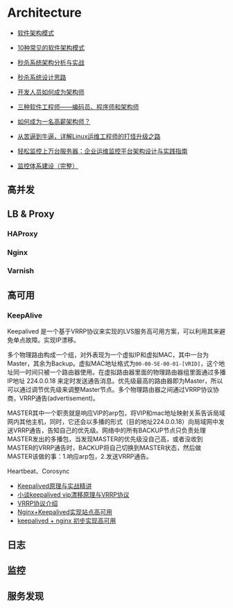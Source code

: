 # Architecture

* [软件架构模式](http://colobu.com/2015/04/08/software-architecture-patterns/)
* [10种常见的软件架构模式](https://www.cnblogs.com/IcanFixIt/p/7518146.html)
* [秒杀系统架构分析与实战](http://hackjutsu.com/2016/01/25/秒杀系统架构分析与实战)
* [秒杀系统设计思路](https://blog.bcmeng.com/post/miaosha.html)

* [开发人员如何成为架构师](https://www.ibm.com/developerworks/cn/webservices/ws-soa-proarch1.html)
* [三种软件工程师——编码员、程序师和架构师](http://www.techug.com/post/3-kind-of-software-engineer.html)
* [如何成为一名高薪架构师？](https://cn.100offer.com/blog/posts/163)

* [从苦逼到牛逼，详解Linux运维工程师的打怪升级之路](http://www.yunweipai.com/archives/22629.html)
* [轻松监控上万台服务器：企业运维监控平台架构设计与实践指南](http://www.yunweipai.com/archives/7554.html)
* [监控体系建设（完整）](http://www.yunweipai.com/archives/15189.html)

## 高并发

## LB & Proxy

### HAProxy

### Nginx

### Varnish

## 高可用

### KeepAlive

Keepalived 是一个基于VRRP协议来实现的LVS服务高可用方案，可以利用其来避免单点故障。实现IP漂移。

多个物理路由构成一个组，对外表现为一个虚拟IP和虚拟MAC，其中一台为Master，其余为Backup。虚拟MAC地址格式为`00-00-5E-00-01-[VRID]`，这个地址同一时间只被一个路由器使用。在虚拟路由器里面的物理路由器组里面通过多播IP地址 224.0.0.18 来定时发送通告消息。优先级最高的路由器即为Master，所以可以通过调节优先级来调整Master节点。多个物理路由器之间通过VRRP协议协商，VRRP通告(advertisement)。

MASTER其中一个职责就是响应VIP的arp包，将VIP和mac地址映射关系告诉局域网内其他主机，同时，它还会以多播的形式（目的地址224.0.0.18）向局域网中发送VRRP通告，告知自己的优先级。网络中的所有BACKUP节点只负责处理MASTER发出的多播包，当发现MASTER的优先级没自己高，或者没收到MASTER的VRRP通告时，BACKUP将自己切换到MASTER状态，然后做MASTER该做的事：1.响应arp包，2.发送VRRP通告。

Heartbeat、Corosync

* [Keepalived原理与实战精讲](http://xstarcd.github.io/wiki/sysadmin/keepalived_Principles.html)
* [小谈keepalived vip漂移原理与VRRP协议](http://hugnew.com/?p=745)
* [VRRP协议介绍](http://www.361way.com/vrrp/5206.html)
* [Nginx+Keepalived实现站点高可用](http://seanlook.com/2015/05/18/nginx-keepalived-ha/)
* [keepalived + nginx 初步实现高可用](https://klionsec.github.io/2017/12/23/keepalived-nginx/)

## 日志

## 监控

## 服务发现
